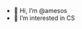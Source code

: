 - 👋 Hi, I’m @amesos
- 👀 I’m interested in CS
<!---
- 🌱 I’m currently learning go
- 💞️ I’m looking to collaborate on ...
- 📫 How to reach me ...


amesos/amesos is a ✨ special ✨ repository because its `README.md` (this file) appears on your GitHub profile.
You can click the Preview link to take a look at your changes.
--->
